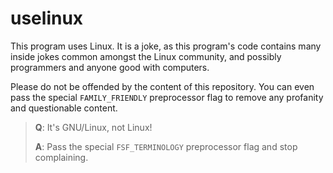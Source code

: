 # uselinux

This program uses Linux. It is a joke, as this program's code contains
many inside jokes common amongst the Linux community, and possibly programmers
and anyone good with computers.

Please do not be offended by the content of this repository. You can even pass
the special `FAMILY_FRIENDLY` preprocessor flag to remove any profanity and
questionable content.


> **Q**: It's GNU/Linux, not Linux!
>
> **A**: Pass the special `FSF_TERMINOLOGY` preprocessor flag and stop complaining.
